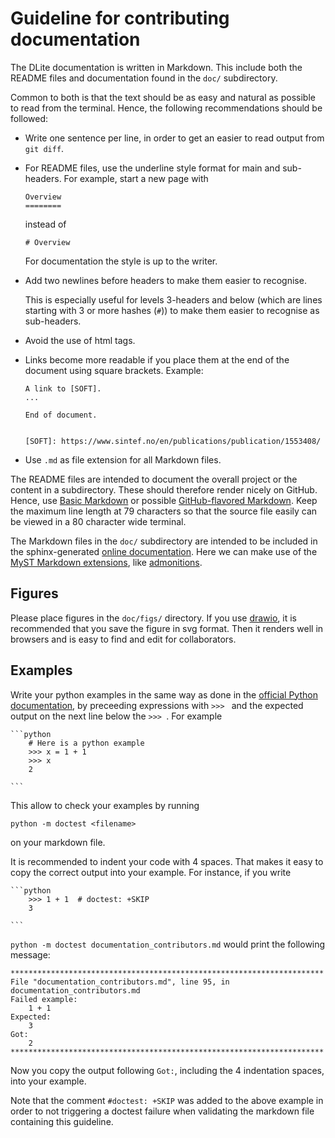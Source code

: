 Guideline for contributing documentation
========================================
The DLite documentation is written in Markdown.
This include both the README files and documentation found in the `doc/` subdirectory.

Common to both is that the text should be as easy and natural as possible to read from the terminal.
Hence, the following recommendations should be followed:

* Write one sentence per line, in order to get an easier to read output from `git diff`.

* For README files, use the underline style format for main and sub-headers.
  For example, start a new page with

      Overview
      ========

  instead of

      # Overview

  For documentation the style is up to the writer.

* Add two newlines before headers to make them easier to recognise.

  This is especially useful for levels 3-headers and below (which are lines starting with 3 or more hashes (`#`)) to make them easier to recognise as sub-headers.

* Avoid the use of html tags.

* Links become more readable if you place them at the end of the document using square brackets.
  Example:

     ```
     A link to [SOFT].
     ...

     End of document.


     [SOFT]: https://www.sintef.no/en/publications/publication/1553408/
     ```

* Use `.md` as file extension for all Markdown files.

The README files are intended to document the overall project or the content in a subdirectory.
These should therefore render nicely on GitHub.
Hence, use [Basic Markdown] or possible [GitHub-flavored Markdown].
Keep the maximum line length at 79 characters so that the source file easily can be viewed in a 80 character wide terminal.


The Markdown files in the `doc/` subdirectory are intended to be included in the sphinx-generated [online documentation].
Here we can make use of the [MyST Markdown extensions], like [admonitions].


Figures
-------
Please place figures in the `doc/figs/` directory.
If you use [drawio], it is recommended that you save the figure in svg format.
Then it renders well in browsers and is easy to find and edit for collaborators.


Examples
--------
Write your python examples in the same way as done in the [official Python documentation], by preceeding expressions with `>>> ` and the expected output on the next line below the `>>> `.
For example

    ```python
        # Here is a python example
        >>> x = 1 + 1
        >>> x
        2

    ```
This allow to check your examples by running

    python -m doctest <filename>

on your markdown file.

It is recommended to indent your code with 4 spaces.
That makes it easy to copy the correct output into your example.
For instance, if you write

    ```python
        >>> 1 + 1  # doctest: +SKIP
        3

    ```

`python -m doctest documentation_contributors.md` would print the following message:

    **********************************************************************
    File "documentation_contributors.md", line 95, in documentation_contributors.md
    Failed example:
        1 + 1
    Expected:
        3
    Got:
        2
    **********************************************************************

Now you copy the output following `Got:`, including the 4 indentation spaces,
into your example.

Note that the comment `#doctest: +SKIP` was added to the above example in order to not triggering a doctest failure when validating the markdown file containing this guideline.



[Markdown]: https://en.wikipedia.org/wiki/Markdown
[Basic Markdown]: https://github.com/adam-p/markdown-here/wiki/Markdown-Cheatsheet
[GitHub-flavored Markdown]: https://docs.github.com/en/get-started/writing-on-github
[MyST Markdown extensions]: https://myst-parser.readthedocs.io/en/latest/syntax/optional.html
[online documentation]: https://sintef.github.io/dlite/
[admonitions]: https://myst-parser.readthedocs.io/en/latest/syntax/optional.html#admonition-directives
[drawio]: https://app.diagrams.net/
[doctest]: https://docs.python.org/3/library/doctest.html
[official Python documentation]: https://docs.python.org/3/tutorial/introduction.html#numbers
